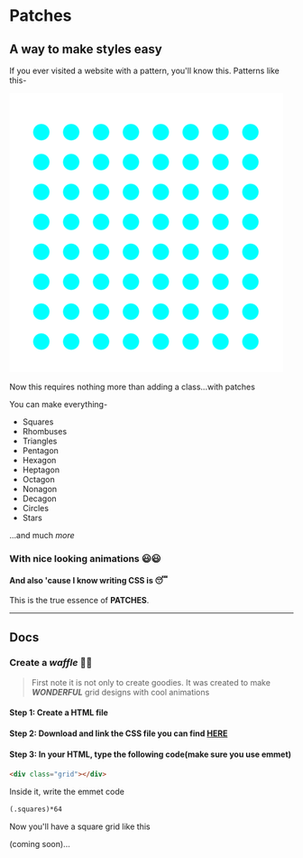# Patches

## A way to make styles easy

If you ever visited a website with a pattern, you'll know this.
Patterns like this-

![PHOTO](image.png)

Now this requires nothing more than adding a class...with patches

You can make everything-

- Squares
- Rhombuses
- Triangles
- Pentagon
- Hexagon
- Heptagon
- Octagon
- Nonagon
- Decagon
- Circles
- Stars

...and much _more_

### With nice looking animations 😃😃

#### And also 'cause I know writing CSS is 😴

This is the true essence of **PATCHES**.

---

## Docs

### Create a _waffle_ 🥪😋

> First note it is not only to create goodies. It was created to make **_WONDERFUL_** grid designs with cool animations

#### Step 1: Create a HTML file

#### Step 2: Download and link the CSS file you can find [HERE](https://github.com/raghavgulia/patches/blob/main/style.css)

#### Step 3: In your HTML, type the following code(make sure you use emmet)

```html
<div class="grid"></div>
```

Inside it, write the emmet code

```html
(.squares)*64
```

Now you'll have a square grid like this

(coming soon)...
